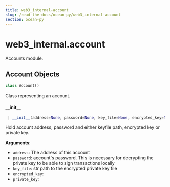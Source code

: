 ```yaml
---
title: web3_internal-account
slug: /read-the-docs/ocean-py/web3_internal-account
section: ocean-py
---
```

<a name="web3_internal.account"></a>
# web3\_internal.account

Accounts module.

<a name="web3_internal.account.Account"></a>
## Account Objects

```python
class Account()
```

Class representing an account.

<a name="web3_internal.account.Account.__init__"></a>
#### \_\_init\_\_

```python
 | __init__(address=None, password=None, key_file=None, encrypted_key=None, private_key=None)
```

Hold account address, password and either keyfile path, encrypted key or private key.

**Arguments**:

- `address`: The address of this account
- `password`: account's password. This is necessary for decrypting the private key
to be able to sign transactions locally
- `key_file`: str path to the encrypted private key file
- `encrypted_key`: 
- `private_key`: 

